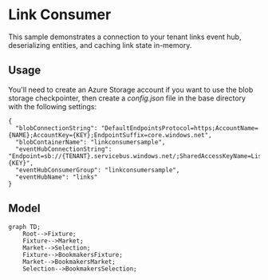 # Link Consumer
This sample demonstrates a connection to your tenant links event hub, deserializing entities, and caching link state in-memory.

## Usage
You'll need to create an Azure Storage account if you want to use the blob storage checkpointer, then create a _config.json_ file in the base directory with the following settings:
```code
{
  "blobConnectionString": "DefaultEndpointsProtocol=https;AccountName={NAME};AccountKey={KEY};EndpointSuffix=core.windows.net",
  "blobContainerName": "linkconsumersample",
  "eventHubConnectionString": "Endpoint=sb://{TENANT}.servicebus.windows.net/;SharedAccessKeyName=Listen;SharedAccessKey={KEY}",
  "eventHubConsumerGroup": "linkconsumersample",
  "eventHubName": "links"
}
```

## Model
```mermaid
graph TD;
    Root-->Fixture;
    Fixture-->Market;
    Market-->Selection;
    Fixture-->BookmakersFixture;
    Market-->BookmakersMarket;
    Selection-->BookmakersSelection;
```
